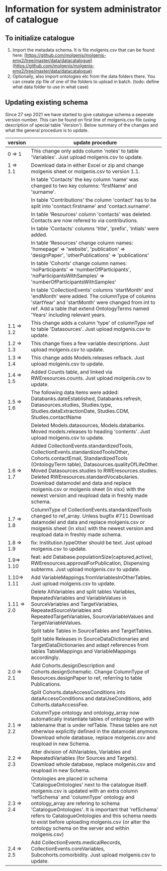# Information for system administrator of catalogue

## To initialize catalogue

1. Import the metadata schema. It is file molgenis.csv that can be found here: [https://github.com/molgenis/molgenis-emx2/tree/master/data/datacatalogue](https://github.com/molgenis/molgenis-emx2/tree/master/data/datacatalogue)
1. Optionally, also import ontologies etc from the data folders there. You can create zip file of one of the folders to
   upload in batch.
   (todo: define what data folder to use in what case)

## Updating existing schema

Since 27 sep 2021 we have started to give catalogue schema a seperate version number. This can be found on first line of
molgenis.csv file (using description of special table 'Version'). Below summary of the changes and what the general
procedure is to update.

| version | update procedure |
|---------|------------------|
| 0 => 1 | This change only adds column 'notes' to table 'Variables'. Just upload molgenis.csv to update.|  
| 1 => 1.1 | Download data in either Excel or zip and change molgenis sheet or molgenis.csv to version 1.1. |
| |In table 'Contacts' the key column 'name' was changed to two key columns: 'firstName' and 'surname'. |
| | In table 'Contributions' the column 'contact' has to be split into 'contact.firstname' and 'contact.surname'. |
| | In table 'Resources' column 'contacts' was deleted. Contacts are now refered to via contributions. |
| | In table 'Contacts' columns 'title', 'prefix', 'intials' were added. |
| | In table 'Resources' change column names: 'homepage' => 'website', 'publication' => 'designPaper', 'otherPublications' => 'publications' |
| | In table 'Cohorts' change column names: 'noParticipants' => 'numberOfParticipants', 'noParticipantsWithSamples' => 'numberOfParticipantsWithSamples' |
| | In table 'CollectionEvents' columns 'startMonth' and 'endMonth' were added. The columnType of columns 'startYear' and 'startMonth' were changed from int to ref. Add a table that extend OntologyTerms named 'Years' including relevant years. |
| 1.1 => 1.2 | This change adds a column 'type' of columnType ref to table 'Datasources'. Just upload molgenis.csv to update.|
| 1.2 => 1.3 | This change fixes a few variable descriptions. Just upload molgenis.csv to update.|
| 1.3 => 1.4 | This change adds Models.releases refback. Just upload molgenis.csv to update.|
| 1.4 => 1.5 | Added Counts table, and linked via RWEresources.counts. Just upload molgenis.csv to update.|
| 1.5 => 1.6 | The following data items were added: Databanks.dateEstablished, Databanks.refresh, Datasources.studies, Studies.type, Studies.dataExtractionDate, Studies.CDM, Studies.contactName
| | Deleted Models.datasources, Models.databanks. Moved models.releases to heading 'contents'. Just upload molgenis.csv to update.|
| 1.6 => 1.7 | Added CollectionEvents.standardizedTools, CollectionEvents.standardizedToolsOther, Cohorts.contactEmail, StandardizedTools (OntologyTerm table), Datasources.qualityOfLifeOther. Moved Datasources.studies to RWEresources.studies. Deleted RWEresources.standardVocabularies. Download datamodel and data and replace molgenis.csv or molgenis sheet (in xlsx) with the newest version and reupload data in freshly made schema. |
| 1.7 => 1.8 | ColumnType of CollectionEvents.standardizedTools changed to ref_array. Unless bugfix #711 Download datamodel and data and replace molgenis.csv or molgenis sheet (in xlsx) with the newest version and reupload data in freshly made schema. |
| 1.8 => 1.9 | fix: Institution.typeOther should be text. Just upload molgenis.csv to update. |
| 1.9=> 1.10 | feat: add Database.populationSize(captured,active), RWEresources.approvalForPublication, Dispensing subterms. Just upload molgenis.csv to update. |
| 1.10=> 1.11 | Add VariableMappings.fromVariablesInOtherTables. Just upload molgenis.csv to update. |
| 1.11 => 2.0 | Delete AllVariables and split tables Variables, RepeatedVariables and VariableValues in SourceVariables and TargetVariables, RepeatedSourceVariables and RepeatedTargetVariables, SourceVariableValues and TargetVariableValues. |
| | Split table Tables in SourceTables and TargetTables. |
| | Split table Releases in SourceDataDictionaries and TargetDataDictionaries and adapt references from tables TableMappings and VariableMappings accordingly. |
| 2.0 => 2.1 | Add Cohorts.designDescription and Cohorts.designSchematic. Change ColumnType of Resources.designPaper to ref, referring to table Publications. |
| | Split Cohorts.dataAccessConditions into dataAccessConditions and dataUseConditions, add Cohorts.dataAccessFee. |
| 2.1 => 2.2 | ColumnType ontology and ontology_array now automatically instantiate tables of ontology type with tablename that is under refTable. These tables are not otherwise explicitly defined in the datamodel anymore. Download whole database, replace molgenis.csv and reupload in new Schema. |
| 2.2 => 2.3 | Alter division of AllVariables, Variables and RepeatedVariables (for Sources and Targets). Download whole database, replace molgenis.csv and reupload in new Schema. |
| 2.3 => 2.4 | Ontologies are placed in schema 'CatalogueOntologies' next to the catalogue itself. molgenis.csv is updated with an extra column 'refSchema' and 'columnType' ontology and ontology_array are refering to schema 'CatalogueOntologies'. It is important that 'refSchema' refers to CatalogueOntologies and this schema needs to exist before uploading molgenis.csv (or alter the ontology schema on the server and within molgenis.csv) |
| 2.4 => 2.5 | Add CollectionEvents.medicalRecords, CollectionEvents.coreVariables, Subcohorts.comorbidity. Just upload molgenis.csv to update. |